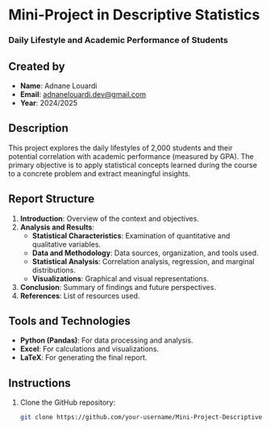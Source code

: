 # Mini-Project in Descriptive Statistics  
### Daily Lifestyle and Academic Performance of Students  

## Created by  
- **Name**: Adnane Louardi  
- **Email**: adnanelouardi.dev@gmail.com
- **Year**: 2024/2025  

## Description  
This project explores the daily lifestyles of 2,000 students and their potential correlation with academic performance (measured by GPA). The primary objective is to apply statistical concepts learned during the course to a concrete problem and extract meaningful insights.  

## Report Structure  
1. **Introduction**: Overview of the context and objectives.  
2. **Analysis and Results**:  
   - **Statistical Characteristics**: Examination of quantitative and qualitative variables.  
   - **Data and Methodology**: Data sources, organization, and tools used.  
   - **Statistical Analysis**: Correlation analysis, regression, and marginal distributions.  
   - **Visualizations**: Graphical and visual representations.  
3. **Conclusion**: Summary of findings and future perspectives.  
4. **References**: List of resources used.  

## Tools and Technologies  
- **Python (Pandas)**: For data processing and analysis.  
- **Excel**: For calculations and visualizations.  
- **LaTeX**: For generating the final report.  

## Instructions  
1. Clone the GitHub repository:  
   ```bash
   git clone https://github.com/your-username/Mini-Project-Descriptive-Statistics.git

